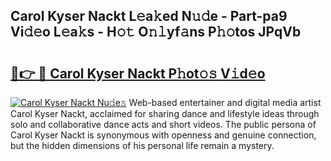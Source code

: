 ## Carol Kyser Nackt L𝚎a𝚔ed N𝚞𝚍e - Part-pa9 Vi𝚍𝚎o L𝚎a𝚔s - H𝚘𝚝 O𝚗𝚕yf𝚊ns P𝚑𝚘tos JPqVb

# <h2><a href="http://kff6bt4.oniu.top/?m=Carol+Kyser+Nackt">🔗👉 🔴 Carol Kyser Nackt P𝚑ot𝚘𝚜 V𝚒d𝚎o</a></h2>

[![Carol Kyser Nackt Nu𝚍e𝚜](https://i.imgur.com/0qMVB7G.gif)](http://kff6bt4.oniu.top/?m=Carol+Kyser+Nackt)
Web-based entertainer and digital media artist Carol Kyser Nackt, acclaimed for sharing dance and lifestyle ideas through solo and collaborative dance acts and short videos. The public persona of Carol Kyser Nackt is synonymous with openness and genuine connection, but the hidden dimensions of his personal life remain a mystery.  

